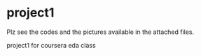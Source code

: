 project1
========
Plz see the codes and the pictures available in the attached files.

project1 for coursera eda class

